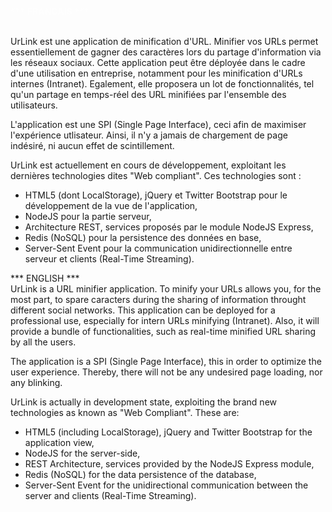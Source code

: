 <p style="font-weight:bold;color:#FEFEFE;">*** FRANCAIS ***</p><br/>
UrLink est une application de minification d'URL.
Minifier vos URLs permet essentiellement de gagner des caractères lors du partage d'information via les réseaux sociaux.
Cette application peut être déployée dans le cadre d'une
utilisation en entreprise, notamment pour les minification d'URLs internes (Intranet). Egalement, elle proposera un lot
de fonctionnalités, tel qu'un partage en temps-réel des URL minifiées par l'ensemble des utilisateurs.

L'application est une SPI (Single Page Interface), ceci afin de maximiser l'expérience utlisateur. Ainsi, il n'y a
jamais de chargement de page indésiré, ni aucun effet de scintillement.

UrLink est actuellement en cours de développement, exploitant les dernières technologies dites "Web compliant".
Ces technologies sont :
- HTML5 (dont LocalStorage), jQuery et Twitter Bootstrap pour le développement de la vue de l'application,
- NodeJS pour la partie serveur,
- Architecture REST, services proposés par le module NodeJS Express,
- Redis (NoSQL) pour la persistence des données en base,
- Server-Sent Event pour la communication unidirectionnelle entre serveur et clients (Real-Time Streaming).

*** ENGLISH ***<br/>
UrLink is a URL minifier application.
To minify your URLs allows you, for the most part, to spare caracters during the sharing of information throught different social networks. This application can be deployed for a professional use, especially for intern URLs minifying (Intranet). Also, it will provide a bundle of functionalities, such as real-time minified URL sharing by all the users.

The application is a SPI (Single Page Interface), this in order to optimize the user experience. Thereby, there will not be any undesired page loading, nor any blinking.

UrLink is actually in development state, exploiting the brand new technologies as known as "Web Compliant". These are:
- HTML5 (including LocalStorage), jQuery and Twitter Bootstrap for the application view,
- NodeJS for the server-side,
- REST Architecture, services provided by the NodeJS Express module,
- Redis (NoSQL) for the data persistence of the database,
- Server-Sent Event for the unidirectional communication between the server and clients (Real-Time Streaming).
